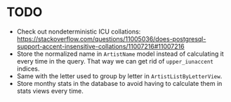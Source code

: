 TODO
====

* Check out nondeterministic ICU collations:
  https://stackoverflow.com/questions/11005036/does-postgresql-support-accent-insensitive-collations/11007216#11007216
* Store the normalized name in `ArtistName` model instead of calculating it
  every time in the query. That way we can get rid of `upper_iunaccent`
  indices.
* Same with the letter used to group by letter in `ArtistListByLetterView`.
* Store monthy stats in the database to avoid having to calculate them in stats
  views every time.
